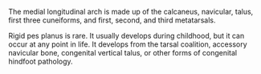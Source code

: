 The medial longitudinal arch is made up of the calcaneus, navicular, talus, first three cuneiforms, and first, second, and third metatarsals.

Rigid pes planus is rare. It usually develops during childhood, but it can occur at any point in life. It develops from the tarsal coalition, accessory navicular bone, congenital vertical talus, or other forms of congenital hindfoot pathology.